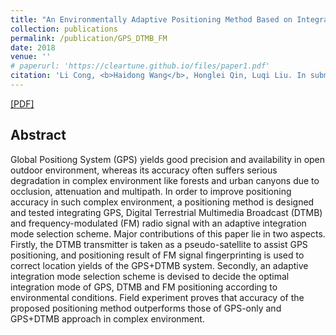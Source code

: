 ```yaml
---
title: "An Environmentally Adaptive Positioning Method Based on Integration of GPS\/DTMB\/FM"
collection: publications
permalink: /publication/GPS_DTMB_FM
date: 2018
venue: ''
# paperurl: 'https://cleartune.github.io/files/paper1.pdf'
citation: 'Li Cong, <b>Haidong Wang</b>, Honglei Qin, Luqi Liu. In submission to <i>Sensors</i>.'
---
```


[[PDF]](/files/GPS_DTMB_FM.pdf)

## Abstract
Global Positiong System (GPS) yields good precision and availability in open outdoor environment, whereas its accuracy often suffers serious degradation in complex environment like forests and urban canyons due to occlusion, attenuation and multipath. In order to improve positioning accuracy in such complex environment, a positioning method is designed and tested integrating GPS, Digital Terrestrial Multimedia Broadcast (DTMB) and frequency-modulated (FM) radio signal with an adaptive integration mode selection scheme. Major contributions of this paper lie in two aspects. Firstly, the DTMB transmitter is taken as a pseudo-satellite to assist GPS positioning, and positioning result of FM signal fingerprinting is used to correct location yields of the GPS+DTMB system. Secondly, an adaptive integration mode selection scheme is devised to decide the optimal integration mode of GPS, DTMB and FM positioning according to environmental conditions. Field experiment proves that accuracy of the proposed positioning method outperforms those of GPS-only and GPS+DTMB approach in complex environment. 
